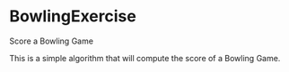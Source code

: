 # BowlingExercise
Score a Bowling Game

This is a simple algorithm that will compute the score of a Bowling Game.
